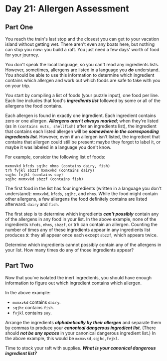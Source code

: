 # Day 21: Allergen Assessment

## Part One

You reach the train's last stop and the closest you can get to your vacation island without getting wet.
There aren't even any boats here, but nothing can stop you now: you build a raft.
You just need a few days' worth of food for your journey.

You don't speak the local language, so you can't read any ingredients lists.
However, sometimes, allergens are listed in a language you ***do*** understand.
You should be able to use this information to determine which ingredient contains which allergen and work out which foods are safe to take with you on your trip.

You start by compiling a list of foods (your puzzle input), one food per line.
Each line includes that food's ***ingredients list*** followed by some or all of the allergens the food contains.

Each allergen is found in exactly one ingredient. Each ingredient contains zero or one allergen.
***Allergens aren't always marked***; when they're listed (as in `(contains nuts, shellfish)` after an ingredients list),
the ingredient that contains each listed allergen will be ***somewhere in the corresponding ingredients list***.
However, even if an allergen isn't listed, the ingredient that contains that allergen could still be present:
maybe they forgot to label it, or maybe it was labeled in a language you don't know.

For example, consider the following list of foods:

```
mxmxvkd kfcds sqjhc nhms (contains dairy, fish)
trh fvjkl sbzzf mxmxvkd (contains dairy)
sqjhc fvjkl (contains soy)
sqjhc mxmxvkd sbzzf (contains fish)
```

The first food in the list has four ingredients (written in a language you don't understand): 
`mxmxvkd`, `kfcds`, `sqjhc`, and `nhms`. While the food might contain other allergens, 
a few allergens the food definitely contains are listed afterward: `dairy` and `fish`.

The first step is to determine which ingredients ***can't possibly*** contain any of the allergens in any food in your list. 
In the above example, none of the ingredients `kfcds`, `nhms`, `sbzzf`, or trh can contain an allergen. 
Counting the number of times any of these ingredients appear in any ingredients list produces ***`5`***: 
they all appear once each except `sbzzf`, which appears twice.

Determine which ingredients cannot possibly contain any of the allergens in your list. 
How many times do any of those ingredients appear?

## Part Two

Now that you've isolated the inert ingredients, you should have enough information to figure out which ingredient contains which allergen.

In the above example:

- `mxmxvkd` contains `dairy`.
- `sqjhc` contains `fish`.
- `fvjkl` contains `soy`.

Arrange the ingredients ***alphabetically by their allergen*** and separate them by commas to produce your ***canonical dangerous ingredient list***. 
(There should ***not be any spaces*** in your canonical dangerous ingredient list.) 
In the above example, this would be `mxmxvkd,sqjhc,fvjkl`.

Time to stock your raft with supplies. ***What is your canonical dangerous ingredient list?***
